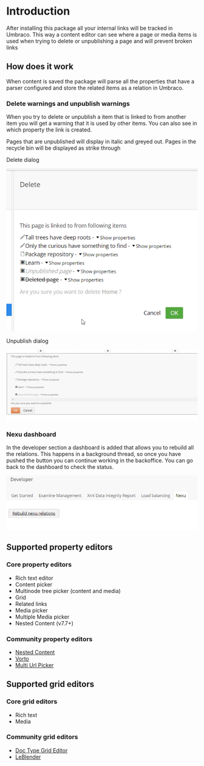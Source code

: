 # Introduction #

After installing this package all your internal links will be tracked in Umbraco. This way a content editor can see where a page or media items is used when trying to delete or unpublishing a page and will prevent broken links

## How does it work ##

When content is saved the package will parse all the properties that have a parser configured and store the related items as a relation in Umbraco.

### Delete warnings and unpublish warnings ###

When you try to delete or unpublish a item that is linked to from another item you will get a warning that it is used by other items. You can also see in which property the link is created.

Pages that are unpublished will display in italic and greyed out.
Pages in the recycle bin will be displayed as strike through

Delete dialog

![Delete dialog](images/delete_dialog.png)

Unpublish dialog

![Unpublish dialog](images/unpublish_dialog.png)

### Nexu dashboard ###

In the developer section a dashboard is added that allows you to rebuild all the relations. This happens in a background thread, so once you have pushed the button you can continue working in the backoffice. You can go back to the dashboard to check the status.

![Dashboard](images/dashboard.png)

## Supported property editors ##

### Core property editors ###
- Rich text editor
- Content picker
- Multinode tree picker (content and media)
- Grid
- Related links
- Media picker
- Multiple Media picker
- Nested Content (v7.7+)

### Community property editors ###
- [Nested Content](https://our.umbraco.org/projects/backoffice-extensions/nested-content/)
- [Vorto](https://our.umbraco.org/projects/backoffice-extensions/vorto)
- [Multi Url Picker](https://our.umbraco.org/projects/backoffice-extensions/multi-url-picker/)

## Supported grid editors ##

### Core grid editors ###
- Rich text
- Media

### Community grid editors ###
- [Doc Type Grid Editor](https://our.umbraco.org/projects/backoffice-extensions/doc-type-grid-editor/)
- [LeBlender](https://our.umbraco.org/projects/backoffice-extensions/leblender/)


